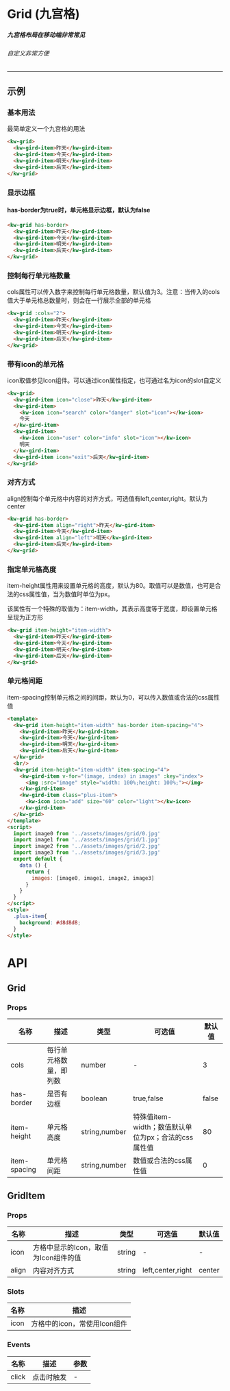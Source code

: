 # Grid (九宫格)
##### 九宫格布局在移动端非常常见
###### 自定义非常方便
---
## 示例
### 基本用法
最简单定义一个九宫格的用法
```html
<kw-grid>
  <kw-gird-item>昨天</kw-gird-item>
  <kw-gird-item>今天</kw-gird-item>
  <kw-gird-item>明天</kw-gird-item>
  <kw-gird-item>后天</kw-gird-item>
</kw-grid>
```
### 显示边框
#### has-border为true时，单元格显示边框，默认为false
```html
<kw-grid has-border>
  <kw-gird-item>昨天</kw-gird-item>
  <kw-gird-item>今天</kw-gird-item>
  <kw-gird-item>明天</kw-gird-item>
  <kw-gird-item>后天</kw-gird-item>
</kw-grid>
```
### 控制每行单元格数量
cols属性可以传入数字来控制每行单元格数量，默认值为3。注意：当传入的cols值大于单元格总数量时，则会在一行展示全部的单元格
```html
<kw-grid :cols="2">
  <kw-gird-item>昨天</kw-gird-item>
  <kw-gird-item>今天</kw-gird-item>
  <kw-gird-item>明天</kw-gird-item>
  <kw-gird-item>后天</kw-gird-item>
</kw-grid>
```
### 带有icon的单元格
icon取值参见Icon组件。可以通过icon属性指定，也可通过名为icon的slot自定义
```html
<kw-grid>
  <kw-gird-item icon="close">昨天</kw-gird-item>
  <kw-gird-item>
    <kw-icon icon="search" color="danger" slot="icon"></kw-icon>
    今天
  </kw-gird-item>
  <kw-gird-item>
    <kw-icon icon="user" color="info" slot="icon"></kw-icon>
    明天
  </kw-gird-item>
  <kw-gird-item icon="exit">后天</kw-gird-item>
</kw-grid>
```
### 对齐方式
align控制每个单元格中内容的对齐方式，可选值有left,center,right。默认为center
```html
<kw-grid has-border>
  <kw-gird-item align="right">昨天</kw-gird-item>
  <kw-gird-item>今天</kw-gird-item>
  <kw-gird-item align="left">明天</kw-gird-item>
  <kw-gird-item>后天</kw-gird-item>
</kw-grid>
```
### 指定单元格高度
item-height属性用来设置单元格的高度，默认为80。取值可以是数值，也可是合法的css属性值，当为数值时单位为px。

该属性有一个特殊的取值为：item-width，其表示高度等于宽度，即设置单元格呈现为正方形
```html
<kw-grid item-height="item-width">
  <kw-gird-item>昨天</kw-gird-item>
  <kw-gird-item>今天</kw-gird-item>
  <kw-gird-item>明天</kw-gird-item>
  <kw-gird-item>后天</kw-gird-item>
</kw-grid>
```
### 单元格间距
item-spacing控制单元格之间的间距，默认为0，可以传入数值或合法的css属性值
```html
<template>
  <kw-grid item-height="item-width" has-border item-spacing="4">
    <kw-gird-item>昨天</kw-gird-item>
    <kw-gird-item>今天</kw-gird-item>
    <kw-gird-item>明天</kw-gird-item>
    <kw-gird-item>后天</kw-gird-item>
  </kw-grid>
  <br/>
  <kw-grid item-height="item-width" item-spacing="4">
    <kw-gird-item v-for="(image, index) in images" :key="index">
      <img :src="image" style="width: 100%;height: 100%;"></img>
    </kw-gird-item>
    <kw-gird-item class="plus-item">
      <kw-icon icon="add" size="60" color="light"></kw-icon>
    </kw-gird-item>
  </kw-grid>
</template>
<script>
  import image0 from '../assets/images/grid/0.jpg'
  import image1 from '../assets/images/grid/1.jpg'
  import image2 from '../assets/images/grid/2.jpg'
  import image3 from '../assets/images/grid/3.jpg'
  export default {
    data () {
      return {
        images: [image0, image1, image2, image3]
      }
    }
  }
</script>
<style>
  .plus-item{
    background: #d8d8d8;
  }
</style>
```
# API
## Grid
### Props
名称|描述|类型|可选值|默认值
---|---|---|---|---
cols|每行单元格数量，即列数|number|-|3
has-border|是否有边框|boolean|true,false|false
item-height|单元格高度|string,number|特殊值item-width；数值默认单位为px；合法的css属性值|80
item-spacing|单元格间距|string,number|数值或合法的css属性值|0
## GridItem
### Props
名称|描述|类型|可选值|默认值
---|---|---|---|---
icon|方格中显示的Icon，取值为Icon组件的值|string|-|-
align|内容对齐方式|string|left,center,right|center
### Slots
名称|描述
---|---
icon|方格中的icon，常使用Icon组件
### Events
名称|描述|参数
---|---|---
click|点击时触发|-
